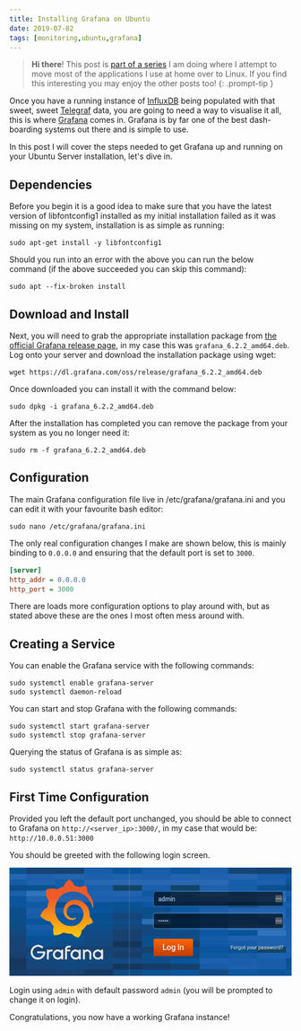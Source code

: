 ```yaml
---
title: Installing Grafana on Ubuntu
date: 2019-07-02
tags: [monitoring,ubuntu,grafana]
---
```


> **Hi there**! This post is [part of a series](https://www.richardn.ca/series/#home-server-revamp-2019) I am doing where I attempt to move most of the applications I use at home over to Linux. If you find this interesting you may enjoy the other posts too!
{: .prompt-tip }

Once you have a running instance of [InfluxDB](https://www.richardn.ca/posts/InstallingInfluxDBOnUbuntu/) being populated with that sweet, sweet [Telegraf](https://www.richardn.ca/posts/InstallingTelegrafOnUbuntu/) data, you are going to need a way to visualise it all, this is where [Grafana](https://grafana.com/) comes in. Grafana is by far one of the best dash-boarding systems out there and is simple to use.

In this post I will cover the steps needed to get Grafana up and running on your Ubuntu Server installation, let's dive in.

## Dependencies
Before you begin it is a good idea to make sure that you have the latest version of libfontconfig1 installed as my initial installation failed as it was missing on my system, installation is as simple as running:

```shell
sudo apt-get install -y libfontconfig1
```

Should you run into an error with the above you can run the below command (if the above succeeded you can skip this command):

```shell
sudo apt --fix-broken install
```

## Download and Install
Next, you will need to grab the appropriate installation package from [the official Grafana release page](https://grafana.com/grafana/download), in my case this was `grafana_6.2.2_amd64.deb`. Log onto your server and download the installation package using wget:

```shell
wget https://dl.grafana.com/oss/release/grafana_6.2.2_amd64.deb
```

Once downloaded you can install it with the command below:

```shell
sudo dpkg -i grafana_6.2.2_amd64.deb
```

After the installation has completed you can remove the package from your system as you no longer need it:

```shell
sudo rm -f grafana_6.2.2_amd64.deb
```

## Configuration
The main Grafana configuration file live in /etc/grafana/grafana.ini and you can edit it with your favourite bash editor:

```shell
sudo nano /etc/grafana/grafana.ini
```

The only real configuration changes I make are shown below, this is mainly binding to `0.0.0.0` and ensuring that the default port is set to `3000`.

```ini
[server]
http_addr = 0.0.0.0
http_port = 3000
```

There are loads more configuration options to play around with, but as stated above these are the ones I most often mess around with.

## Creating a Service
You can enable the Grafana service with the following commands:

```shell
sudo systemctl enable grafana-server
sudo systemctl daemon-reload
```

You can start and stop Grafana with the following commands:

```shell
sudo systemctl start grafana-server
sudo systemctl stop grafana-server
```

Querying the status of Grafana is as simple as:

```shell
sudo systemctl status grafana-server
```

## First Time Configuration
Provided you left the default port unchanged, you should be able to connect to Grafana on `http://<server_ip>:3000/`, in my case that would be: `http://10.0.0.51:3000`

You should be greeted with the following login screen.

<img src="./001.png" alt="">

Login using `admin` with default password `admin` (you will be prompted to change it on login).

Congratulations, you now have a working Grafana instance!
